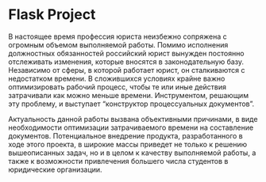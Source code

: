 # Flask Project
В настоящее время профессия юриста неизбежно сопряжена с огромным объемом выполняемой работы. 
Помимо исполнения должностных обязанностей российский юрист вынужден постоянно отслеживать изменения, 
которые вносятся в законодательную базу. 
Независимо от сферы, в которой работает юрист, он сталкиваются с недостатком времени. 
В сложившихся условиях крайне важно оптимизировать рабочий процесс, 
чтобы те или иные действия затрачивали как можно меньше времени. 
Инструментом, решающим эту проблему, и выступает “конструктор процессуальных документов”.


Актуальность данной работы вызвана объективными причинами, 
в виде необходимости оптимизации затрачиваемого времени на составление документов. 
Потенциальное внедрение продукта, разработанного в ходе этого проекта, 
в широкие массы приведет не только к решению вышеописанных задач, но и в целом к качеству выполняемой работы, 
а также к возможности привлечения большего числа студентов в юридические организации.
